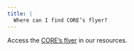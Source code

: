```yaml
---
title: |
  Where can I find CORE’s flyer?
---
```

Access the [CORE’s flyer](/resources/core-flyer-updated-july2017.pdf)
in our resources.
